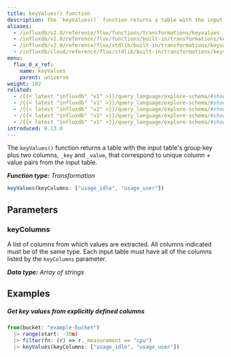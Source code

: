 ```yaml
---
title: keyValues() function
description: The `keyValues()` function returns a table with the input table's group key plus two columns, _key and _value, that correspond to unique column + value pairs from the input table.
aliases:
  - /influxdb/v2.0/reference/flux/functions/transformations/keyvalues
  - /influxdb/v2.0/reference/flux/functions/built-in/transformations/keyvalues/
  - /influxdb/v2.0/reference/flux/stdlib/built-in/transformations/keyvalues/
  - /influxdb/cloud/reference/flux/stdlib/built-in/transformations/keyvalues/
menu:
  flux_0_x_ref:
    name: keyValues
    parent: universe
weight: 102
related:
  - /{{< latest "influxdb" "v1" >}}/query_language/explore-schema/#show-measurements, InfluxQL – SHOW MEASUREMENTS
  - /{{< latest "influxdb" "v1" >}}/query_language/explore-schema/#show-field-keys, InfluxQL – SHOW FIELD KEYS
  - /{{< latest "influxdb" "v1" >}}/query_language/explore-schema/#show-tag-keys, InfluxQL – SHOW TAG KEYS
  - /{{< latest "influxdb" "v1" >}}/query_language/explore-schema/#show-tag-values, InfluxQL – SHOW TAG VALUES
  - /{{< latest "influxdb" "v1" >}}/query_language/explore-schema/#show-serie, InfluxQL – SHOW SERIES
introduced: 0.13.0
---
```


The `keyValues()` function returns a table with the input table's group key plus two columns,
`_key` and `_value`, that correspond to unique column + value pairs from the input table.

_**Function type:** Transformation_  

```js
keyValues(keyColumns: ["usage_idle", "usage_user"])
```

<!--
```js
// OR

keyValues(fn: (schema) => schema.columns |> filter(fn: (r) =>  r.label =~ /usage_.*/))
``` -->

## Parameters

<!--
{{% note %}}
`keyColumns` and `fn` are mutually exclusive. Only one may be used at a time.
{{% /note %}}
-->

### keyColumns

A list of columns from which values are extracted.
All columns indicated must be of the same type.
Each input table must have all of the columns listed by the `keyColumns` parameter.

_**Data type:** Array of strings_

<!--
### fn

Function used to identify a set of columns.
All columns indicated must be of the same type.

{{% note %}}
Make sure `fn` parameter names match each specified parameter. To learn why, see [Match parameter names](/flux/v0.x/language/data-model/#match-parameter-names).
{{% /note %}}

_**Data type:** Function_

## Additional requirements

- Only one of `keyColumns` or `fn` may be used in a single call.
- All columns indicated must be of the same type.
- Each input table must have all of the columns listed by the `keyColumns` parameter.
-->

## Examples

##### Get key values from explicitly defined columns

```js
from(bucket: "example-bucket")
  |> range(start: -30m)
  |> filter(fn: (r) => r._measurement == "cpu")
  |> keyValues(keyColumns: ["usage_idle", "usage_user"])
```

<!--
##### Get key values from columns matching a regular expression

```js
from(bucket: "example-bucket")
  |> range(start: -30m)
  |> filter(fn: (r) => r._measurement == "cpu")
  |> keyValues(fn: (schema) => schema.columns |> filter(fn: (r) =>  r.label =~ /usage_.*/))
```
 -->

